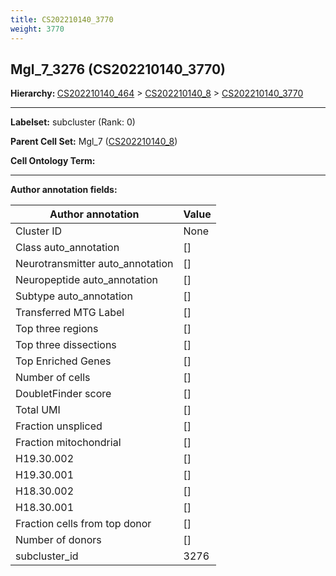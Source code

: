 ```yaml
---
title: CS202210140_3770
weight: 3770
---
```

## Mgl_7_3276 (CS202210140_3770)
<b>Hierarchy: </b>
[CS202210140_464](../CS202210140_464) >
[CS202210140_8](../CS202210140_8) >
[CS202210140_3770](../CS202210140_3770)

---


**Labelset:** subcluster (Rank: 0)

**Parent Cell Set:** Mgl_7 ([CS202210140_8](../CS202210140_8))



**Cell Ontology Term:** 

[MARKER GENES.]: #


---

[TRANSFERRED ANNOTATIONS.]: #


[AUTHOR ANNOTATION FIELDS.]: #


**Author annotation fields:**

| Author annotation | Value |
|-------------------|-------|
|Cluster ID|None|
|Class auto_annotation|[]|
|Neurotransmitter auto_annotation|[]|
|Neuropeptide auto_annotation|[]|
|Subtype auto_annotation|[]|
|Transferred MTG Label|[]|
|Top three regions|[]|
|Top three dissections|[]|
|Top Enriched Genes|[]|
|Number of cells|[]|
|DoubletFinder score|[]|
|Total UMI|[]|
|Fraction unspliced|[]|
|Fraction mitochondrial|[]|
|H19.30.002|[]|
|H19.30.001|[]|
|H18.30.002|[]|
|H18.30.001|[]|
|Fraction cells from top donor|[]|
|Number of donors|[]|
|subcluster_id|3276|
